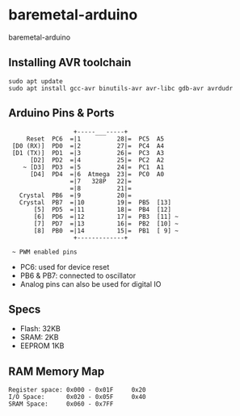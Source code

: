 # baremetal-arduino
baremetal-arduino 


## Installing AVR toolchain

```
sudo apt update
sudo apt install gcc-avr binutils-avr avr-libc gdb-avr avrdudr
```


## Arduino Pins & Ports
```
                  +-----___-----+
     Reset  PC6  =|1          28|=  PC5  A5
 [D0 (RX)]  PD0  =|2          27|=  PC4  A4
 [D1 (TX)]  PD1  =|3          26|=  PC3  A3
      [D2]  PD2  =|4          25|=  PC2  A2
    ~ [D3]  PD3  =|5          24|=  PC1  A1
      [D4]  PD4  =|6  Atmega  23|=  PC0  A0
                 =|7   328P   22|= 
                 =|8          21|= 
   Crystal  PB6  =|9          20|= 
   Crystal  PB7  =|10         19|=  PB5  [13] 
       [5]  PD5  =|11         18|=  PB4  [12]
       [6]  PD6  =|12         17|=  PB3  [11] ~
       [7]  PD7  =|13         16|=  PB2  [10] ~
       [8]  PB0  =|14         15|=  PB1  [ 9] ~
                  +-------------+ 

 ~ PWM enabled pins
```
* PC6: used for device reset
* PB6 & PB7: connected to oscillator
* Analog pins can also be used for digital IO


## Specs

* Flash: 32KB
* SRAM: 2KB
* EEPROM 1KB



## RAM Memory Map

```
Register space: 0x000 - 0x01F     0x20
I/O Space:      0x020 - 0x05F     0x40
SRAM Space:     0x060 - 0x7FF       

```